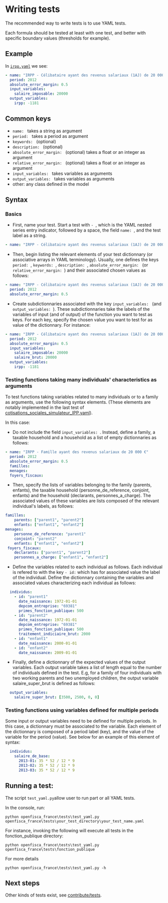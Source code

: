 # Writing tests

The recommended way to write tests is to use YAML tests.

Each formula should be tested at least with one test, and better with specific boundary values (thresholds for example).

## Example

In [`irpp.yaml`](https://github.com/openfisca/openfisca-france/blob/master/openfisca_france/tests/formulas/irpp.yaml) we see:

```yaml
- name: "IRPP - Célibataire ayant des revenus salariaux (1AJ) de 20 000 €"
  period: 2012
  absolute_error_margin: 0.5
  input_variables:
    salaire_imposable: 20000
  output_variables:
    irpp: -1181
```

## Common keys

- `name: ` takes a string as argument
- `period: ` takes a period as argument
- `keywords: `  (optional)
- `description: ` (optional)
- `absolute_error_margin: `  (optional) takes a float or an integer as argument
- `relative_error_margin: `  (optional) takes a float or an integer as argument
- `input_variables: ` takes variables as arguments
- `output_variables: ` takes variables as arguments
- other: any class defined in the model

## Syntax
### Basics
- First, name your test. Start a test with `- `, which is the YAML nested series entry indicator, followed by a space, the field `name: `, and the test label as a string. 

```yaml
- name: "IRPP - Célibataire ayant des revenus salariaux (1AJ) de 20 000 €"
```

- Then, begin listing the relevant elements of your test dictionnary (or associative arrays in YAML terminology). Usually, one defines the keys `period: `, `keywords: `, `description: `, `absolute_error_margin: ` (or `relative_error_margin: `) and their associated chosen values as follows:

```yaml
- name: "IRPP - Célibataire ayant des revenus salariaux (1AJ) de 20 000 €"
  period: 2012
  absolute_error_margin: 0.5
```

- Create subdictionnaries associated with the key `input_variables: ` (and `output_variables: `). These subdictionnaries take the labels of the variables of input (and of output) of the function you want to test as keys. For each key, specify the chosen value you want to test for as value of the dictionnary. For instance:

```yaml
- name: "IRPP - Célibataire ayant des revenus salariaux (1AJ) de 20 000 €"
  period: 2012
  absolute_error_margin: 0.5
  input_variables:
    salaire_imposable: 20000
    salaire_brut: 20000
  output_variables:
    irpp: -1181
```

### Testing functions taking many individuals' characteristics as arguments

To test functions taking variables related to many individuals or to a family as arguments, use the following syntax elements. (These elements are notably implemented in the last test of [cotisations_sociales_simulateur_IPP.yaml](https://github.com/openfisca/openfisca-france/blob/master/openfisca_france/tests/fonction_publique/cotisations_sociales_simulateur_IPP.yaml#L241-L300)).

In this case:

- Do not include the field `input_variables: `. Instead, define a family, a taxable household and a household as a list of empty dictionnaries as follows:
```yaml
- name: "IRPP - Famille ayant des revenus salariaux de 20 000 €"
  period: 2012
  absolute_error_margin: 0.5
  familles:
  menages:
  foyers_fiscaux:
```

- Then, specify the lists of variables belonging to the family (parents, enfants), the taxable household (personne_de_reference, conjoint, enfants) and the household (declarants, personnes_a_charge). The associated values of these variables are lists composed of the relevant individual's labels, as follows:

```yaml
familles:
    parents: ["parent1", "parent2"]
    enfants: ["enfant1", "enfant2"]
menages:
    personne_de_reference: "parent1"
    conjoint: "parent2"
    enfants: ["enfant1", "enfant2"]
 foyers_fiscaux:
    declarants: ["parent1", "parent2"]
    personnes_a_charge: ["enfant1", "enfant2"]
```

- Define the variables related to each individual as follows. Each individual is refered to with the key `- id:` which has for associated value the label of the individual. Define the dictionnary containing the variables and associated values characterizing each individual as follows:
```yaml
  individus:
    - id: "parent1"
      date_naissance: 1972-01-01
      depcom_entreprise: "69381"
      primes_fonction_publique: 500
    - id: "parent2"
      date_naissance: 1972-01-01
      depcom_entreprise: "69381"
      primes_fonction_publique: 500
      traitement_indiciaire_brut: 2000
    - id: "enfant1"
      date_naissance: 2000-01-01
    - id: "enfant2"
      date_naissance: 2009-01-01
```

- Finally, define a dictionnary of the expected values of the output variables. Each output variable takes a list of length equal to the number of individuals defined in the test. E.g, for a family of four individuals with two working parents and two unemployed children, the output variable salaire_super_brut is defined as follows:
```yaml
  output_variables:
    salaire_super_brut: [3500, 2500, 0, 0]
```
### Testing functions using variables defined for multiple periods

Some input or output variables need to be defined for multiple periods. In this case, a dictionnary must be associated to the variable. Each element of the dictionnary is composed of a period label (key), and the value of the variable for the period (value). See below for an example of this element of syntax:

```yaml
  individus:
    salaire_de_base:
      2013-01: 35 * 52 / 12 * 9
      2013-02: 35 * 52 / 12 * 9
      2013-03: 35 * 52 / 12 * 9
```

## Running a test:

The script `test_yaml.py`allow user to run part or all YAML tests.

In the console, run:
```
python openfisca_france\tests\test_yaml.py openfisca_france\tests\your_test_directory\your_test_name.yaml
```

For instance, invoking the following will execute all tests in the fonction_publique directory:
```
python openfisca_france\tests\test_yaml.py openfisca_france\tests\fonction_publique 
```

For more details
```
python openfisca_france\tests\test_yaml.py -h
```

## Next steps

Other kinds of tests exist, see [contribute/tests](../contribute/tests.html).
